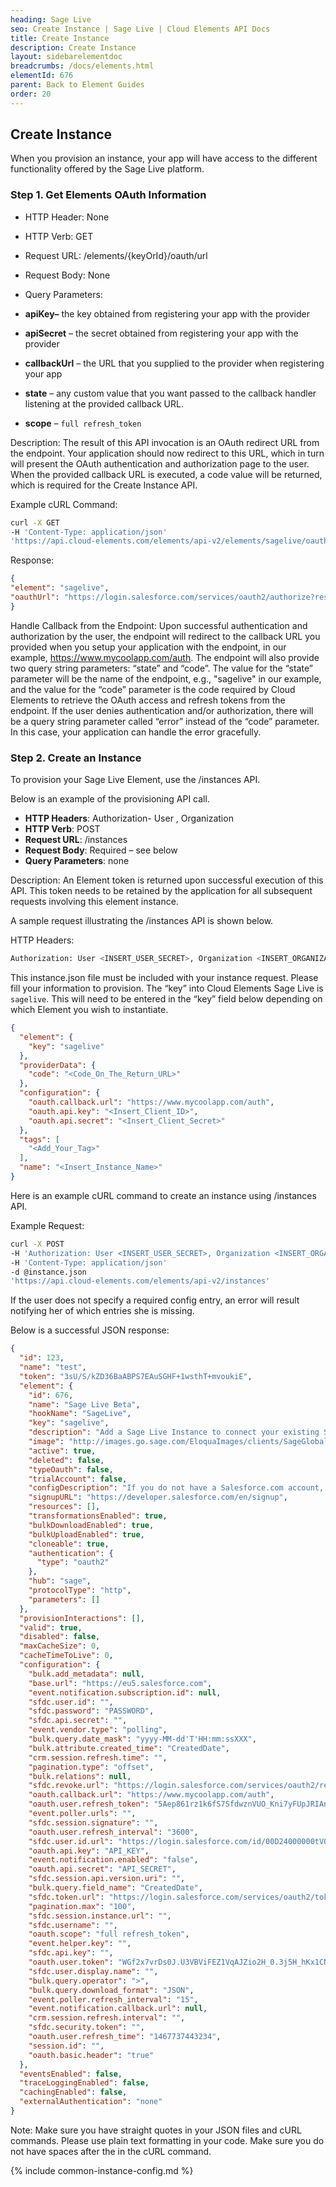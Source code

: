 ```yaml
---
heading: Sage Live
seo: Create Instance | Sage Live | Cloud Elements API Docs
title: Create Instance
description: Create Instance
layout: sidebarelementdoc
breadcrumbs: /docs/elements.html
elementId: 676
parent: Back to Element Guides
order: 20
---
```


## Create Instance

When you provision an instance, your app will have access to the different functionality offered by the Sage Live platform.

### Step 1. Get Elements OAuth Information

* HTTP Header: None
* HTTP Verb: GET
* Request URL: /elements/{keyOrId}/oauth/url
* Request Body: None
* Query Parameters:

* __apiKey–__ the key obtained from registering your app with the provider
* __apiSecret__ – the secret obtained from registering your app with the provider
* __callbackUrl__ – the URL that you supplied to the provider when registering your app
* __state__ – any custom value that you want passed to the callback handler listening at the provided callback URL.
* __scope__ – `full refresh_token`

Description: The result of this API invocation is an OAuth redirect URL from the endpoint. Your application should now redirect to this URL, which in turn will present the OAuth authentication and authorization page to the user. When the provided callback URL is executed, a code value will be returned, which is required for the Create Instance API.

Example cURL Command:

```bash
curl -X GET
-H 'Content-Type: application/json'
'https://api.cloud-elements.com/elements/api-v2/elements/sagelive/oauth/url?apiKey=fake_sagelive_api_key&apiSecret=fake_sagelive_api_secret&scope=full%20refresh_token&callbackUrl=https://www.mycoolapp.com/auth&state=sagelive'
```

Response:

```json
{
"element": "sagelive",
"oauthUrl": "https://login.salesforce.com/services/oauth2/authorize?response_type=code&client_id=fake_sagelive_api_key&client_secret=xyz789&scope=full%20refresh_token&redirect_uri=https://www.mycoolapp.com/auth&state=sagelive"
}
```

Handle Callback from the Endpoint:
Upon successful authentication and authorization by the user, the endpoint will redirect to the callback URL you provided when you setup your application with the endpoint, in our example, https://www.mycoolapp.com/auth. The endpoint will also provide two query string parameters: “state” and “code”. The value for the “state” parameter will be the name of the endpoint, e.g., "sagelive" in our example, and the value for the “code” parameter is the code required by Cloud Elements to retrieve the OAuth access and refresh tokens from the endpoint. If the user denies authentication and/or authorization, there will be a query string parameter called “error” instead of the “code” parameter. In this case, your application can handle the error gracefully.

### Step 2. Create an Instance

To provision your Sage Live Element, use the /instances API.

Below is an example of the provisioning API call.

* __HTTP Headers__: Authorization- User <user secret>, Organization <organization secret>
* __HTTP Verb__: POST
* __Request URL__: /instances
* __Request Body__: Required – see below
* __Query Parameters__: none

Description: An Element token is returned upon successful execution of this API. This token needs to be retained by the application for all subsequent requests involving this element instance.

A sample request illustrating the /instances API is shown below.

HTTP Headers:

```bash
Authorization: User <INSERT_USER_SECRET>, Organization <INSERT_ORGANIZATION_SECRET>

```
This instance.json file must be included with your instance request.  Please fill your information to provision.  The “key” into Cloud Elements Sage Live is `sagelive`.  This will need to be entered in the “key” field below depending on which Element you wish to instantiate.

```json
{
  "element": {
    "key": "sagelive"
  },
  "providerData": {
    "code": "<Code_On_The_Return_URL>"
  },
  "configuration": {
    "oauth.callback.url": "https://www.mycoolapp.com/auth",
    "oauth.api.key": "<Insert_Client_ID>",
    "oauth.api.secret": "<Insert_Client_Secret>"
  },
  "tags": [
    "<Add_Your_Tag>"
  ],
  "name": "<Insert_Instance_Name>"
}
```

Here is an example cURL command to create an instance using /instances API.

Example Request:

```bash
curl -X POST
-H 'Authorization: User <INSERT_USER_SECRET>, Organization <INSERT_ORGANIZATION_SECRET>'
-H 'Content-Type: application/json'
-d @instance.json
'https://api.cloud-elements.com/elements/api-v2/instances'
```

If the user does not specify a required config entry, an error will result notifying her of which entries she is missing.

Below is a successful JSON response:

```json
{
  "id": 123,
  "name": "test",
  "token": "3sU/S/kZD36BaABPS7EAuSGHF+1wsthT+mvoukiE",
  "element": {
    "id": 676,
    "name": "Sage Live Beta",
    "hookName": "SageLive",
    "key": "sagelive",
    "description": "Add a Sage Live Instance to connect your existing Sage account to the Sage Hub, allowing you to manage customers, journals, ledger accounts, etc. across multiple Sage Elements. You will need your Sage Live account information to add an instance.",
    "image": "http://images.go.sage.com/EloquaImages/clients/SageGlobalInstance/%7b3e60c666-8177-4c78-b101-1ca2387cd431%7d_Qualification_Email_1_RealTimeAccounting_logo.png",
    "active": true,
    "deleted": false,
    "typeOauth": false,
    "trialAccount": false,
    "configDescription": "If you do not have a Salesforce.com account, you can create one at <a href=\"http://www.salesforce.com\" target=\"_blank\">Salesforce.com Signup</a>",
    "signupURL": "https://developer.salesforce.com/en/signup",
    "resources": [],
    "transformationsEnabled": true,
    "bulkDownloadEnabled": true,
    "bulkUploadEnabled": true,
    "cloneable": true,
    "authentication": {
      "type": "oauth2"
    },
    "hub": "sage",
    "protocolType": "http",
    "parameters": []
  },
  "provisionInteractions": [],
  "valid": true,
  "disabled": false,
  "maxCacheSize": 0,
  "cacheTimeToLive": 0,
  "configuration": {
    "bulk.add_metadata": null,
    "base.url": "https://eu5.salesforce.com",
    "event.notification.subscription.id": null,
    "sfdc.user.id": "",
    "sfdc.password": "PASSWORD",
    "sfdc.api.secret": "",
    "event.vendor.type": "polling",
    "bulk.query.date_mask": "yyyy-MM-dd'T'HH:mm:ssXXX",
    "bulk.attribute.created_time": "CreatedDate",
    "crm.session.refresh.time": "",
    "pagination.type": "offset",
    "bulk.relations": null,
    "sfdc.revoke.url": "https://login.salesforce.com/services/oauth2/revoke",
    "oauth.callback.url": "https://www.mycoolapp.com/auth",
    "oauth.user.refresh_token": "5Aep861rz1k6fS7SfdwznVUO_Kni7yFUpJRIAnC8rWS9ykbt_dyF",
    "event.poller.urls": "",
    "sfdc.session.signature": "",
    "oauth.user.refresh_interval": "3600",
    "sfdc.user.id.url": "https://login.salesforce.com/id/00D24000000tVQFEA2/005240000019YWwAAM",
    "oauth.api.key": "API_KEY",
    "event.notification.enabled": "false",
    "oauth.api.secret": "API_SECRET",
    "sfdc.session.api.version.uri": "",
    "bulk.query.field_name": "CreatedDate",
    "sfdc.token.url": "https://login.salesforce.com/services/oauth2/token",
    "pagination.max": "100",
    "sfdc.session.instance.url": "",
    "sfdc.username": "",
    "oauth.scope": "full refresh_token",
    "event.helper.key": "",
    "sfdc.api.key": "",
    "oauth.user.token": "WGf2x7vrDs0J.U3VBViFEZ1VqAJZio2H_0.3j5H_hKx1CNX8he",
    "sfdc.user.display.name": "",
    "bulk.query.operator": ">",
    "bulk.query.download_format": "JSON",
    "event.poller.refresh_interval": "15",
    "event.notification.callback.url": null,
    "crm.session.refresh.interval": "",
    "sfdc.security.token": "",
    "oauth.user.refresh_time": "1467737443234",
    "session.id": "",
    "oauth.basic.header": "true"
  },
  "eventsEnabled": false,
  "traceLoggingEnabled": false,
  "cachingEnabled": false,
  "externalAuthentication": "none"
}
```

Note:  Make sure you have straight quotes in your JSON files and cURL commands.  Please use plain text formatting in your code.  Make sure you do not have spaces after the in the cURL command.

{% include common-instance-config.md %}
